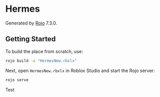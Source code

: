 # Hermes
Generated by [Rojo](https://github.com/rojo-rbx/rojo) 7.3.0.

## Getting Started
To build the place from scratch, use:

```bash
rojo build -o "HermesNew.rbxlx"
```

Next, open `HermesNew.rbxlx` in Roblox Studio and start the Rojo server:

```bash
rojo serve
```

Test